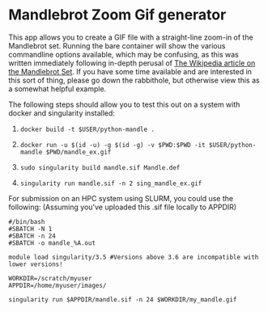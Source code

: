# Mandlebrot Zoom Gif generator

This app allows you to create a GIF file with a straight-line zoom-in of the Mandlebrot set.
Running the bare container will show the various commandline options available, which
may be confusing, as this was written immediately following in-depth perusal of
[The Wikipedia article on the Mandlebrot Set](https://en.wikipedia.org/wiki/Mandelbrot_set).
If you have some time available and are interested in this sort of thing, please go down
the rabbithole, but otherwise view this as a somewhat helpful example.

The following steps should allow you to test this out on a system with docker and singularity installed:

1. `docker build -t $USER/python-mandle .`

1. `docker run -u $(id -u) -g $(id -g) -v $PWD:$PWD -it $USER/python-mandle $PWD/mandle_ex.gif`

1. `sudo singularity build mandle.sif Mandle.def`

1. `singularity run mandle.sif -n 2 sing_mandle_ex.gif`

For submission on an HPC system using SLURM, you could use the following:
(Assuming you've uploaded this .sif file locally to APPDIR)

```
#/bin/bash
#SBATCH -N 1
#SBATCH -n 24
#SBATCH -o mandle_%A.out

module load singularity/3.5 #Versions above 3.6 are incompatible with lower versions!

WORKDIR=/scratch/myuser
APPDIR=/home/myuser/images/

singularity run $APPDIR/mandle.sif -n 24 $WORKDIR/my_mandle.gif
```
